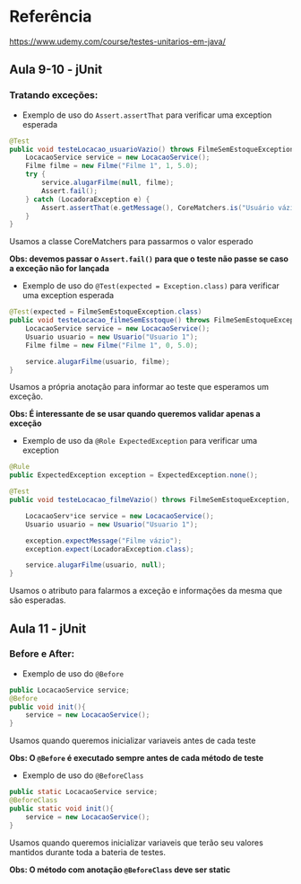 # Referência

https://www.udemy.com/course/testes-unitarios-em-java/

## Aula 9-10 - jUnit
### Tratando exceções:

- Exemplo de uso do ```Assert.assertThat``` para verificar uma exception esperada

```java
@Test
public void testeLocacao_usuarioVazio() throws FilmeSemEstoqueException {
    LocacaoService service = new LocacaoService();
    Filme filme = new Filme("Filme 1", 1, 5.0);
    try {
        service.alugarFilme(null, filme);
        Assert.fail();
    } catch (LocadoraException e) {
        Assert.assertThat(e.getMessage(), CoreMatchers.is("Usuário vázio"));
    }
}
```

Usamos a classe CoreMatchers para passarmos o valor esperado<br>

**Obs: devemos passar o ```Assert.fail()``` para que o teste não passe
se caso a exceção não for lançada**

- Exemplo de uso do ```@Test(expected = Exception.class)``` para verificar 
uma exception esperada

```java
@Test(expected = FilmeSemEstoqueException.class)
public void testeLocacao_filmeSemEsstoque() throws FilmeSemEstoqueException, LocadoraException {
    LocacaoService service = new LocacaoService();
    Usuario usuario = new Usuario("Usuario 1");
    Filme filme = new Filme("Filme 1", 0, 5.0);

    service.alugarFilme(usuario, filme);
}
```

Usamos a própria anotação para informar ao teste que esperamos um
exceção.<br>

**Obs: É interessante de se usar quando queremos validar apenas a exceção**

- Exemplo de uso da  ```@Role ExpectedException``` para verificar uma exception

```java
@Rule
public ExpectedException exception = ExpectedException.none();

@Test
public void testeLocacao_filmeVazio() throws FilmeSemEstoqueException, LocadoraException {

    LocacaoServ*ice service = new LocacaoService();
    Usuario usuario = new Usuario("Usuario 1");

    exception.expectMessage("Filme vázio");
    exception.expect(LocadoraException.class);

    service.alugarFilme(usuario, null);
}
```

Usamos o atributo para falarmos a exceção e informações da mesma que
são esperadas.

## Aula 11 - jUnit
### Before e After:

- Exemplo de uso do ```@Before```

```java
public LocacaoService service;
@Before
public void init(){
    service = new LocacaoService();
}
```

Usamos quando queremos inicializar variaveis antes de cada teste

**Obs: O ```@Before``` é executado sempre antes de cada método de teste**

- Exemplo de uso do ```@BeforeClass```

```java
public static LocacaoService service;
@BeforeClass
public static void init(){
    service = new LocacaoService();
}
```
Usamos quando queremos inicializar variaveis que terão seu valores
mantidos durante toda a bateria de testes.

**Obs: O método com anotação ```@BeforeClass``` deve ser static**






